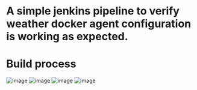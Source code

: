 # A simple jenkins pipeline to verify weather docker agent configuration is working as expected.
# Build process
![image](https://github.com/pooja-bhavani/Jenkins-project/assets/147735975/2dbeb5b8-17bf-4127-949c-70f2a39aba9b)
![image](https://github.com/pooja-bhavani/Jenkins-project/assets/147735975/33643736-c9c0-4512-83a6-a963711218ee)
![image](https://github.com/pooja-bhavani/Jenkins-project/assets/147735975/70f06feb-aafb-4fca-92f2-a5a996f9f674)
![image](https://github.com/pooja-bhavani/Jenkins-project/assets/147735975/fe2522a3-70ac-41d0-9949-17f06926f885)
